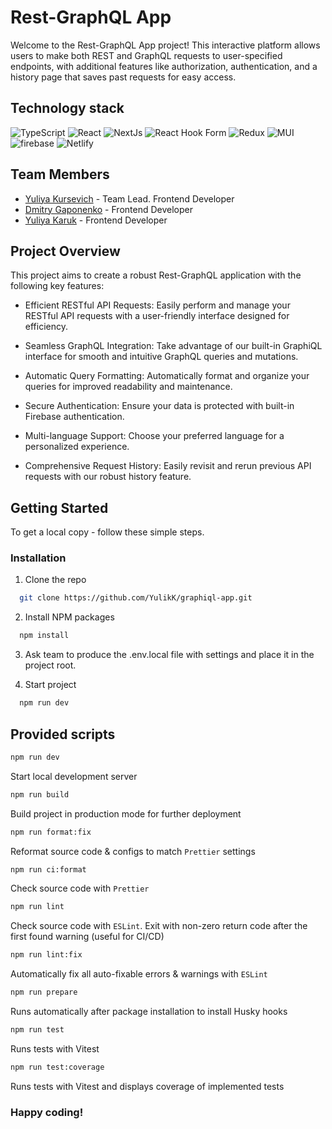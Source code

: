# Rest-GraphQL App

Welcome to the Rest-GraphQL App project! This interactive platform allows users to make both REST and GraphQL requests to user-specified endpoints, with additional features like authorization, authentication, and a history page that saves past requests for easy access.

## Technology stack

![TypeScript](https://img.shields.io/badge/typescript-%23007ACC.svg?style=for-the-badge&logo=typescript&logoColor=white) ![React](https://img.shields.io/badge/react-%2320232a.svg?style=for-the-badge&logo=react&logoColor=%2361DAFB) ![NextJs](https://img.shields.io/badge/-Next_JS-black?style=for-the-badge&logoColor=white&logo=nextdotjs&color=000000) ![React Hook Form](https://img.shields.io/badge/React%20Hook%20Form-%23EC5990.svg?style=for-the-badge&logo=reacthookform&logoColor=white) ![Redux](https://img.shields.io/badge/redux-%23593d88.svg?style=for-the-badge&logo=redux&logoColor=white) ![MUI](https://img.shields.io/badge/MUI-%230081CB.svg?style=for-the-badge&logo=mui&logoColor=white) ![firebase](https://img.shields.io/badge/firebase-ffca28?style=for-the-badge&logo=firebase&logoColor=black) ![Netlify](https://img.shields.io/badge/netlify-%23000000.svg?style=for-the-badge&logo=netlify&logoColor=#00C7B7)

## Team Members

- [Yuliya Kursevich](https://github.com/YulikK) - Team Lead. Frontend Developer
- [Dmitry Gaponenko](https://github.com/the-dmitry) - Frontend Developer
- [Yuliya Karuk](https://github.com/Yuliya-Karuk/) - Frontend Developer

## Project Overview

This project aims to create a robust Rest-GraphQL application with the following key features:

- Efficient RESTful API Requests: Easily perform and manage your RESTful API requests with a user-friendly interface designed for efficiency.

- Seamless GraphQL Integration: Take advantage of our built-in GraphiQL interface for smooth and intuitive GraphQL queries and mutations.

- Automatic Query Formatting: Automatically format and organize your queries for improved readability and maintenance.

- Secure Authentication: Ensure your data is protected with built-in Firebase authentication.

- Multi-language Support: Choose your preferred language for a personalized experience.

- Comprehensive Request History: Easily revisit and rerun previous API requests with our robust history feature.

## Getting Started

To get a local copy - follow these simple steps.

### Installation

1. Clone the repo

```sh
  git clone https://github.com/YulikK/graphiql-app.git
```

2. Install NPM packages

```sh
  npm install
```

3. Ask team to produce the .env.local file with settings and place it in the project root.

4. Start project

```sh
  npm run dev
```

<!-- SCRIPTS -->

## Provided scripts

```sh
npm run dev
```

Start local development server

```sh
npm run build
```

Build project in production mode for further deployment

```sh
npm run format:fix
```

Reformat source code & configs to match `Prettier` settings

```sh
npm run ci:format
```

Check source code with `Prettier`

```sh
npm run lint
```

Check source code with `ESLint`. Exit with non-zero return code after the first found warning (useful for CI/CD)

```sh
npm run lint:fix
```

Automatically fix all auto-fixable errors & warnings with `ESLint`

```sh
npm run prepare
```

Runs automatically after package installation to install Husky hooks

```sh
npm run test
```

Runs tests with Vitest

```sh
npm run test:coverage
```

Runs tests with Vitest and displays coverage of implemented tests

### Happy coding!
